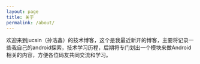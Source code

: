 ```yaml
---
layout: page
title: 关于
permalink: /about/
---
```


欢迎来到jucsin（孙浩鑫）的技术博客，这个是我最近新开的博客，主要将记录一些我自己的android探索，技术学习历程，后期将专门划出一个模块来做Android相关的内容，方便各位码友共同交流和学习。
